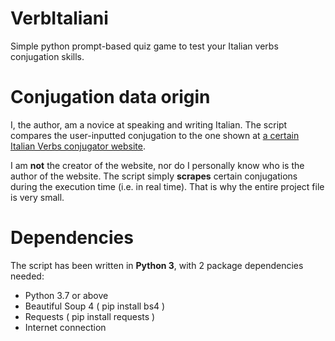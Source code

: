 # VerbItaliani
Simple python prompt-based quiz game to test your Italian verbs conjugation skills.

# Conjugation data origin
I, the author, am a novice at speaking and writing Italian. The script compares the user-inputted conjugation to the one shown at [a certain Italian Verbs conjugator website](www.italian-verbs.com). 

I am **not** the creator of the website, nor do I personally know who is the author of the website. The script simply **scrapes** certain conjugations during the execution time (i.e. in real time). That is why the entire project file is very small.

# Dependencies
The script has been written in **Python 3**, with 2 package dependencies needed:
 - Python 3.7 or above
 - Beautiful Soup 4 ( pip install bs4 )
 - Requests ( pip install requests )
 - Internet connection
